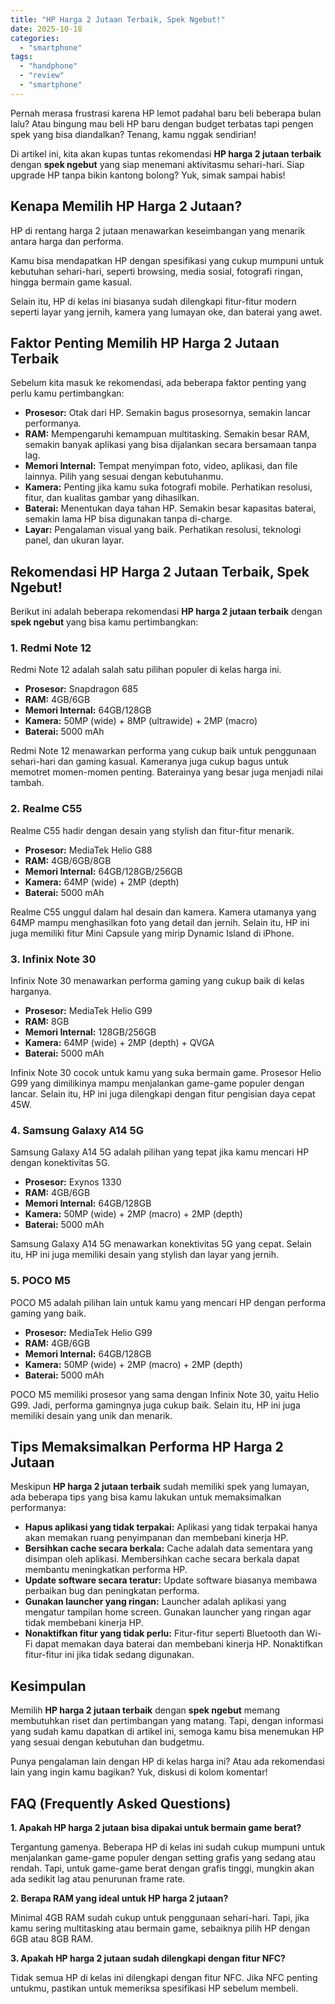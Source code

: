 ```yaml
---
title: "HP Harga 2 Jutaan Terbaik, Spek Ngebut!"
date: 2025-10-18
categories: 
  - "smartphone"
tags: 
  - "handphone"
  - "review"
  - "smartphone"
---
```


Pernah merasa frustrasi karena HP lemot padahal baru beli beberapa bulan lalu? Atau bingung mau beli HP baru dengan budget terbatas tapi pengen spek yang bisa diandalkan? Tenang, kamu nggak sendirian!

Di artikel ini, kita akan kupas tuntas rekomendasi **HP harga 2 jutaan terbaik** dengan **spek ngebut** yang siap menemani aktivitasmu sehari-hari. Siap upgrade HP tanpa bikin kantong bolong? Yuk, simak sampai habis!

## Kenapa Memilih HP Harga 2 Jutaan?

HP di rentang harga 2 jutaan menawarkan keseimbangan yang menarik antara harga dan performa.

Kamu bisa mendapatkan HP dengan spesifikasi yang cukup mumpuni untuk kebutuhan sehari-hari, seperti browsing, media sosial, fotografi ringan, hingga bermain game kasual.

Selain itu, HP di kelas ini biasanya sudah dilengkapi fitur-fitur modern seperti layar yang jernih, kamera yang lumayan oke, dan baterai yang awet.

## Faktor Penting Memilih HP Harga 2 Jutaan Terbaik

Sebelum kita masuk ke rekomendasi, ada beberapa faktor penting yang perlu kamu pertimbangkan:

- **Prosesor:** Otak dari HP. Semakin bagus prosesornya, semakin lancar performanya.
- **RAM:** Mempengaruhi kemampuan multitasking. Semakin besar RAM, semakin banyak aplikasi yang bisa dijalankan secara bersamaan tanpa lag.
- **Memori Internal:** Tempat menyimpan foto, video, aplikasi, dan file lainnya. Pilih yang sesuai dengan kebutuhanmu.
- **Kamera:** Penting jika kamu suka fotografi mobile. Perhatikan resolusi, fitur, dan kualitas gambar yang dihasilkan.
- **Baterai:** Menentukan daya tahan HP. Semakin besar kapasitas baterai, semakin lama HP bisa digunakan tanpa di-charge.
- **Layar:** Pengalaman visual yang baik. Perhatikan resolusi, teknologi panel, dan ukuran layar.

## Rekomendasi HP Harga 2 Jutaan Terbaik, Spek Ngebut!

Berikut ini adalah beberapa rekomendasi **HP harga 2 jutaan terbaik** dengan **spek ngebut** yang bisa kamu pertimbangkan:

### 1\. Redmi Note 12

Redmi Note 12 adalah salah satu pilihan populer di kelas harga ini.

- **Prosesor:** Snapdragon 685
- **RAM:** 4GB/6GB
- **Memori Internal:** 64GB/128GB
- **Kamera:** 50MP (wide) + 8MP (ultrawide) + 2MP (macro)
- **Baterai:** 5000 mAh

Redmi Note 12 menawarkan performa yang cukup baik untuk penggunaan sehari-hari dan gaming kasual. Kameranya juga cukup bagus untuk memotret momen-momen penting. Baterainya yang besar juga menjadi nilai tambah.

### 2\. Realme C55

Realme C55 hadir dengan desain yang stylish dan fitur-fitur menarik.

- **Prosesor:** MediaTek Helio G88
- **RAM:** 4GB/6GB/8GB
- **Memori Internal:** 64GB/128GB/256GB
- **Kamera:** 64MP (wide) + 2MP (depth)
- **Baterai:** 5000 mAh

Realme C55 unggul dalam hal desain dan kamera. Kamera utamanya yang 64MP mampu menghasilkan foto yang detail dan jernih. Selain itu, HP ini juga memiliki fitur Mini Capsule yang mirip Dynamic Island di iPhone.

### 3\. Infinix Note 30

Infinix Note 30 menawarkan performa gaming yang cukup baik di kelas harganya.

- **Prosesor:** MediaTek Helio G99
- **RAM:** 8GB
- **Memori Internal:** 128GB/256GB
- **Kamera:** 64MP (wide) + 2MP (depth) + QVGA
- **Baterai:** 5000 mAh

Infinix Note 30 cocok untuk kamu yang suka bermain game. Prosesor Helio G99 yang dimilikinya mampu menjalankan game-game populer dengan lancar. Selain itu, HP ini juga dilengkapi dengan fitur pengisian daya cepat 45W.

### 4\. Samsung Galaxy A14 5G

Samsung Galaxy A14 5G adalah pilihan yang tepat jika kamu mencari HP dengan konektivitas 5G.

- **Prosesor:** Exynos 1330
- **RAM:** 4GB/6GB
- **Memori Internal:** 64GB/128GB
- **Kamera:** 50MP (wide) + 2MP (macro) + 2MP (depth)
- **Baterai:** 5000 mAh

Samsung Galaxy A14 5G menawarkan konektivitas 5G yang cepat. Selain itu, HP ini juga memiliki desain yang stylish dan layar yang jernih.

### 5\. POCO M5

POCO M5 adalah pilihan lain untuk kamu yang mencari HP dengan performa gaming yang baik.

- **Prosesor:** MediaTek Helio G99
- **RAM:** 4GB/6GB
- **Memori Internal:** 64GB/128GB
- **Kamera:** 50MP (wide) + 2MP (macro) + 2MP (depth)
- **Baterai:** 5000 mAh

POCO M5 memiliki prosesor yang sama dengan Infinix Note 30, yaitu Helio G99. Jadi, performa gamingnya juga cukup baik. Selain itu, HP ini juga memiliki desain yang unik dan menarik.

## Tips Memaksimalkan Performa HP Harga 2 Jutaan

Meskipun **HP harga 2 jutaan terbaik** sudah memiliki spek yang lumayan, ada beberapa tips yang bisa kamu lakukan untuk memaksimalkan performanya:

- **Hapus aplikasi yang tidak terpakai:** Aplikasi yang tidak terpakai hanya akan memakan ruang penyimpanan dan membebani kinerja HP.
- **Bersihkan cache secara berkala:** Cache adalah data sementara yang disimpan oleh aplikasi. Membersihkan cache secara berkala dapat membantu meningkatkan performa HP.
- **Update software secara teratur:** Update software biasanya membawa perbaikan bug dan peningkatan performa.
- **Gunakan launcher yang ringan:** Launcher adalah aplikasi yang mengatur tampilan home screen. Gunakan launcher yang ringan agar tidak membebani kinerja HP.
- **Nonaktifkan fitur yang tidak perlu:** Fitur-fitur seperti Bluetooth dan Wi-Fi dapat memakan daya baterai dan membebani kinerja HP. Nonaktifkan fitur-fitur ini jika tidak sedang digunakan.

## Kesimpulan

Memilih **HP harga 2 jutaan terbaik** dengan **spek ngebut** memang membutuhkan riset dan pertimbangan yang matang. Tapi, dengan informasi yang sudah kamu dapatkan di artikel ini, semoga kamu bisa menemukan HP yang sesuai dengan kebutuhan dan budgetmu.

Punya pengalaman lain dengan HP di kelas harga ini? Atau ada rekomendasi lain yang ingin kamu bagikan? Yuk, diskusi di kolom komentar!

## FAQ (Frequently Asked Questions)

**1\. Apakah HP harga 2 jutaan bisa dipakai untuk bermain game berat?**

Tergantung gamenya. Beberapa HP di kelas ini sudah cukup mumpuni untuk menjalankan game-game populer dengan setting grafis yang sedang atau rendah. Tapi, untuk game-game berat dengan grafis tinggi, mungkin akan ada sedikit lag atau penurunan frame rate.

**2\. Berapa RAM yang ideal untuk HP harga 2 jutaan?**

Minimal 4GB RAM sudah cukup untuk penggunaan sehari-hari. Tapi, jika kamu sering multitasking atau bermain game, sebaiknya pilih HP dengan 6GB atau 8GB RAM.

**3\. Apakah HP harga 2 jutaan sudah dilengkapi dengan fitur NFC?**

Tidak semua HP di kelas ini dilengkapi dengan fitur NFC. Jika NFC penting untukmu, pastikan untuk memeriksa spesifikasi HP sebelum membeli.
